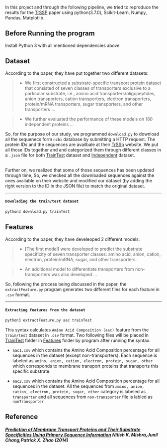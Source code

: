 In this project and through the following pipeline, we tried to reproduce the results for the [TrSSP](#prediction-of-membrane-transport-proteins-and-their-substrate-specificities-using-primary-sequence-information-nitish-k-mishrajunil-changpatrick-x-zhao2014) paper using python(3.7.0), Scikit-Learn, Numpy, Pandas, Matplotlib.

## Before Running the program
Install Python 3 with all mentioned dependencies above

## Dataset
According to the paper, they have put together two different datasets: 
> * We first constructed a substrate-specific transport protein dataset that consisted of seven classes of transporters exclusive to a particular substrate, i.e., amino acid transporters/oligopeptides, anion transporters, cation transporters, electron transporters, protein/mRNA transporters, sugar transporters, and other transporters ... 

> * We further evaluated the performance of these models on 180 independent proteins ...

So, for the purpose of our study, we programmed `download.py` to download all the sequenecs form `ncbi` database by submitting a HTTP request. The protein IDs and the sequences are availbale at their [TrSSp](http://bioinfo.noble.org/TrSSP/?dowhat=Datasets) website. We put all those IDs together and and categorized them through different classes in a `.json` file for both [TrainTest](/dataset/trainTest.json) dataset and [Independent](/dataset/independent) dataset.

<br>Further on, we realized that some of those sequences has been updated through time, So, we checked all the downloaded sequences against the ones available on their website and modified our dataset (by adding the right version to the ID in the JSON file) to match the original dataset.
***
#### `Downlading the train/test dataset`

```python
python3 download.py trainTest
```

## Features
According to the paper, they have develeoped 2 different models: 
> * [The first model] were developed to predict the substrate specificity of seven transporter classes: amino acid, anion, cation, electron, protein/mRNA, sugar, and other transporters.

> * An additional model to differentiate transporters from non-transporters was also developed ...

So, following the process being discussed in the paper, the `extractFeature.py` program generates two different files for each feature in `.csv` format.
***
#### `Extracting features from the dataset`

```python
python3 extractFeature.py aac trainTest
```

This syntax calculates `Amino Acid Composition (aac)` feature from the `train/test` dataset in `.csv` format. Two following files will be placed in [TrainTest](/features/trainTest) folder in [Features](/features) folder by program after running the syntax.

* `aac1.csv` which contains the Amino Acid Composition percentage for all sequences in the dataset (except non-transporters). Each sequence is labeled as `amino, anion, cation, electron, protein, sugar, other` which corresponds to  membrane transport proteins that transports this specific substrate.

* `aac2.csv` which contains the Amino Acid Composition percentage for all sequences in the dataset. All the sequences from `amino, anion, cation, electron, protein, sugar, other` category is labeled as `transporter` and all sequences from `non-transporter` file is labled as `nonTransporter`


## Reference
##### [Prediction of Membrane Transport Proteins and Their Substrate Specificities Using Primary Sequence Information](https://journals.plos.org/plosone/article?id=10.1371/journal.pone.0100278) Nitish K. Mishra,Junil Chang,Patrick X. Zhao (2014)
